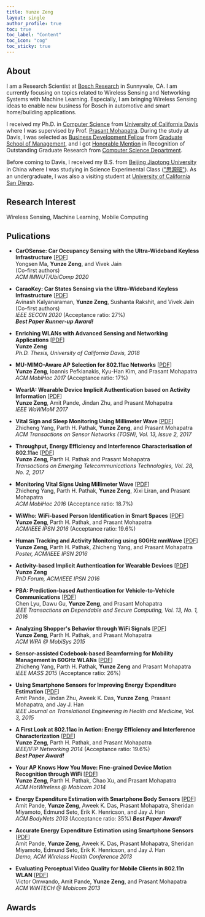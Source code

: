 ```yaml
---
title: Yunze Zeng
layout: single
author_profile: true
toc: true
toc_label: "Content"
toc_icon: "cog"
toc_sticky: true
---
```


## About

I am a Research Scientist at [Bosch Research](https://www.bosch.com/research/) in Sunnyvale, CA. I am currently focusing on topics related to Wireless Sensing and Networking Systems with Machine Learning. Especially, I am bringing Wireless Sensing ideas to enable new business for Bosch in automotive and smart home/building applications.

I received my Ph.D. in [Computer Science](https://cs.ucdavis.edu/) from [University of California Davis](https://www.ucdavis.edu/) where I was supervised by Prof. [Prasant Mohapatra](https://faculty.engineering.ucdavis.edu/mohapatra/). During the study at Davis, I was selected as [Business Development Fellow](https://gsm.ucdavis.edu/profile/yunze-zeng) from [Graduate School of Management](https://gsm.ucdavis.edu/), and I got [Honorable Mention](https://cs.ucdavis.edu/news) in Recognition of Outstanding Graduate Research from [Computer Science Department](https://cs.ucdavis.edu/).

Before coming to Davis, I received my B.S. from [Beijing Jiaotong University](http://en.njtu.edu.cn/) in China where I was studying in Science Experimental Class (["思源班"](https://baike.baidu.com/item/%E6%80%9D%E6%BA%90%E7%8F%AD)). As an undergraduate, I was also a visiting student at [University of California San Diego](https://ucsd.edu/).

## Research Interest

Wireless Sensing, Machine Learning, Mobile Computing

## Pulications

- **CarOSense: Car Occupancy Sensing with the Ultra-Wideband Keyless Infrastructure** [[PDF](/assets/pdfs/)]\
Yongsen Ma, **Yunze Zeng**, and Vivek Jain\
(Co-first authors)\
*ACM IMWUT/UbiComp 2020*

- **CaraoKey: Car States Sensing via the Ultra-Wideband Keyless Infrastructure** [[PDF](/assets/pdfs/CaraoKey_IEEE_SECON_2020.pdf)]\
Avinash Kalyanaraman, **Yunze Zeng**, Sushanta Rakshit, and Vivek Jain\
(Co-first authors)\
*IEEE SECON 2020* (Acceptance ratio: 27%)\
***Best Paper Runner-up Award!***

- **Enriching WLANs with Advanced Sensing and Networking Applications** [[PDF](/assets/pdfs/)]\
**Yunze Zeng**\
*Ph.D. Thesis, University of California Davis, 2018*

- **MU-MIMO-Aware AP Selection for 802.11ac Networks** [[PDF](/assets/pdfs/)]\
**Yunze Zeng**, Ioannis Pefkianakis, Kyu-Han Kim, and Prasant Mohapatra\
*ACM MobiHoc 2017* (Acceptance ratio: 17%)

- **WearIA: Wearable Device Implicit Authentication based on Activity Information** [[PDF](/assets/pdfs/)]\
**Yunze Zeng**, Amit Pande, Jindan Zhu, and Prasant Mohapatra\
*IEEE WoWMoM 2017*

- **Vital Sign and Sleep Monitoring Using Millimeter Wave** [[PDF](/assets/pdfs/)]\
Zhicheng Yang, Parth H. Pathak, **Yunze Zeng**, and Prasant Mohapatra\
*ACM Transactions on Sensor Networks (TOSN), Vol. 13, Issue 2, 2017*

- **Throughput, Energy Efficiency and Interference Characterisation of 802.11ac** [[PDF](/assets/pdfs/)]\
**Yunze Zeng**, Parth H. Pathak and Prasant Mohapatra\
*Transactions on Emerging Telecommunications Technologies, Vol. 28, No. 2, 2017*

- **Monitoring Vital Signs Using Millimeter Wave** [[PDF](/assets/pdfs/)]\
Zhicheng Yang, Parth H. Pathak, **Yunze Zeng**, Xixi Liran, and Prasant Mohapatra\
*ACM MobiHoc 2016* (Acceptance ratio: 18.7%)

- **WiWho: WiFi-based Person Identification in Smart Spaces** [[PDF](/assets/pdfs/)]\
**Yunze Zeng**, Parth H. Pathak, and Prasant Mohapatra\
*ACM/IEEE IPSN 2016* (Acceptance ratio: 19.6%)

- **Human Tracking and Activity Monitoring using 60GHz mmWave** [[PDF](/assets/pdfs/)]\
**Yunze Zeng**, Parth H. Pathak, Zhicheng Yang, and Prasant Mohapatra\
*Poster, ACM/IEEE IPSN 2016*

- **Activity-based Implicit Authentication for Wearable Devices** [[PDF](/assets/pdfs/)]\
**Yunze Zeng**\
*PhD Forum, ACM/IEEE IPSN 2016*

- **PBA: Prediction-based Authentication for Vehicle-to-Vehicle Communications** [[PDF](/assets/pdfs/)]\
Chen Lyu, Dawu Gu, **Yunze Zeng**, and Prasant Mohapatra\
*IEEE Transactions on Dependable and Secure Computing, Vol. 13, No. 1, 2016*

- **Analyzing Shopper's Behavior through WiFi Signals** [[PDF](/assets/pdfs/)]\
**Yunze Zeng**, Parth H. Pathak, and Prasant Mohapatra\
*ACM WPA @ MobiSys 2015*

- **Sensor-assisted Codebook-based Beamforming for Mobility Management in 60GHz WLANs** [[PDF](/assets/pdfs/)]\
Zhicheng Yang, Parth H. Pathak, **Yunze Zeng** and Prasant Mohapatra\
*IEEE MASS 2015* (Acceptance ratio: 26%)

- **Using Smartphone Sensors for Improving Energy Expenditure Estimation** [[PDF](/assets/pdfs/)]\
Amit Pande, Jindan Zhu, Aweek K. Das, **Yunze Zeng**, Prasant Mohapatra, and Jay J. Han\
*IEEE Journal on Translational Engineering in Health and Medicine, Vol. 3, 2015*


- **A First Look at 802.11ac in Action: Energy Efficiency and Interference Characterization** [[PDF](/assets/pdfs/)]\
**Yunze Zeng**, Parth H. Pathak, and Prasant Mohapatra\
*IEEE/IFIP Networking 2014* (Acceptance ratio: 19.6%)\
***Best Paper Award!***

- **Your AP Knows How You Move: Fine-grained Device Motion Recognition through WiFi** [[PDF](/assets/pdfs/)]\
**Yunze Zeng**, Parth H. Pathak, Chao Xu, and Prasant Mohapatra\
*ACM HotWireless @ Mobicom 2014*

- **Energy Expenditure Estimation with Smartphone Body Sensors** [[PDF](/assets/pdfs/)]\
Amit Pande, **Yunze Zeng**, Aweek K. Das, Prasant Mohapatra, Sheridan Miyamoto, Edmund Seto, Erik K. Henricson, and Jay J. Han\
*ACM BodyNets 2013* (Acceptance ratio: 35%)
***Best Paper Award!***

- **Accurate Energy Expenditure Estimation using Smartphone Sensors** [[PDF](/assets/pdfs/)]\
Amit Pande, **Yunze Zeng**, Aweek K. Das, Prasant Mohapatra, Sheridan Miyamoto, Edmund Seto, Erik K. Henricson, and Jay J. Han\
*Demo, ACM Wireless Health Conference 2013*

- **Evaluating Perceptual Video Quality for Mobile Clients in 802.11n WLAN** [[PDF](/assets/pdfs/)]\
Victor Omwando, Amit Pande, **Yunze Zeng**, and Prasant Mohapatra\
*ACM WiNTECH @ Mobicom 2013*

## Awards

